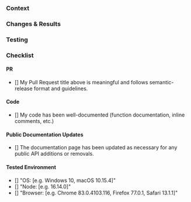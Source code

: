<!-- ⚠️⚠️ Do Not Delete This! pr_template ⚠️⚠️ -->
<!-- Please read our Rules of Conduct: https://github.com/OHIF/Viewers/blob/master/CODE_OF_CONDUCT.md -->
<!-- 🕮 Read our guide about our Contributing Guide here https://v3-docs.ohif.org/development/contributing -->
<!-- :hand: Thank you for starting this amazing contribution! -->
<!-- Please make sure the checklist below is complete before submitting your PR.
To complete the checklist, add an 'x' to each item. -->

### Context

<!--
Provide a clear explanation of the reasoning behind this change, such as:
- A link to the issue being addressed, using the format "Fixes #ISSUE_NUMBER"
- An image showing the issue or problem being addressed
- Error logs or callStacks to help with the understanding of the problem
-->

### Changes & Results

<!--
List all the changes that have been done, such as:
- Add new components
- Remove old components
- Update dependencies

What are the effects of this change?
- Before vs After
- Screenshots / GIFs / Videos
-->

### Testing

<!--
Describe how we can test your changes.
- open a URL
- visit a page
- click on a button
- etc.
-->

### Checklist

#### PR

<!--
https://semantic-release.gitbook.io/semantic-release/#how-does-it-work

Examples:
- feat(MeasurementService): add ...
- fix(Toolbar): fix ...
- docs(Readme): update ...
- style(Whitespace): fix ...
- refactor(ExtensionManager): ...
- test(HangingProtocol): Add test ...
- chore(git): update ...
- perf(VolumeLoader): ...

⚠️⚠️ Please note the letter casing in the provided examples (upper or lower). ⚠️⚠️
-->

- [] My Pull Request title above is meaningful and follows semantic-release
  format and guidelines.

#### Code

- [] My code has been well-documented (function documentation, inline comments,
  etc.)

#### Public Documentation Updates

<!-- https://v3-docs.ohif.org/ -->

- [] The documentation page has been updated as necessary for any public API
  additions or removals.

#### Tested Environment

- [] "OS: [e.g. Windows 10, macOS 10.15.4]"
- [] "Node: [e.g. 16.14.0]"
- [] "Browser: [e.g. Chrome 83.0.4103.116, Firefox 77.0.1, Safari 13.1.1]"

<!-- prettier-ignore-start -->
[blog]: https://circleci.com/blog/triggering-trusted-ci-jobs-on-untrusted-forks/
[script]: https://github.com/jklukas/git-push-fork-to-upstream-branch
<!-- prettier-ignore-end -->
